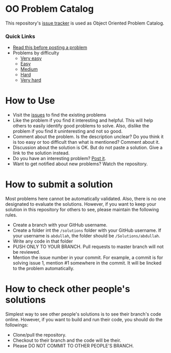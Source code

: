 # OO Problem Catalog
This repository's [issue tracker](https://github.com/iut-cse/oo-problem-catalog/issues) is used as Object Oriented Problem Catalog.

### Quick Links
* [Read this before posting a problem](CONTRIBUTING.md)
* Problems by difficulty
  * [Very easy](https://github.com/iut-cse/oo-problem-catalog/issues?q=is%3Aopen+is%3Aissue+label%3A%22Very+Easy%22)
  * [Easy](https://github.com/iut-cse/oo-problem-catalog/issues?q=is%3Aopen+is%3Aissue+label%3AEasy)
  * [Medium](https://github.com/iut-cse/oo-problem-catalog/issues?q=is%3Aopen+is%3Aissue+label%3AMedium)
  * [Hard](https://github.com/iut-cse/oo-problem-catalog/issues?q=is%3Aopen+is%3Aissue+label%3AHard)
  * [Very hard](https://github.com/iut-cse/oo-problem-catalog/issues?q=is%3Aopen+is%3Aissue+label%3A%22Very+Hard%22)

# How to Use
* Visit the [issues](https://github.com/iut-cse/oo-problem-catalog/issues) to find the existing problems
* Like the problem if you find it interesting and helpful. This will help others to easily identify good problems to solve. Also, dislike the problem if you find it uninteresting and not so good.
* Comment about the problem. Is the description unclear? Do you think it is too easy or too difficult than what is mentioned? Comment about it.
* Discussion about the solution is OK. But do not paste a solution. Give a link to the solution instead.
* Do you have an interesting problem? [Post it](https://github.com/iut-cse/oo-problem-catalog/issues/new?template=problem.md).
* Want to get notified about new problems? Watch the repository.

# How to submit a solution
Most problems here cannot be automatically validated. Also, there is no one designated to evaluate the solutions. However, if you want to keep your solution in this repository for others to see, please maintain the following rules.
* Create a branch with your GitHub username.
* Create a folder int the `/solutions` folder with your GitHub username. If your username is `abdullah`, the folder should be `/Solutions/abdullah`.
* Write any code in that folder
* PUSH ONLY TO YOUR BRANCH. Pull requests to master branch will not be reviewed.
* Mention the issue number in your commit. For example, a commit is for solving issue 1, mention #1 somewhere in the commit. It will be lincked to the problem automatically.

# How to check other people's solutions
Simplest way to see other people's solutions is to see their branch's code online. However, if you want to build and run their code, you should do the followings:
* Clone/pull the repository.
* Checkout to their branch and the code will be their.
* Please DO NOT COMMIT TO OTHER PEOPLE'S BRANCH.



